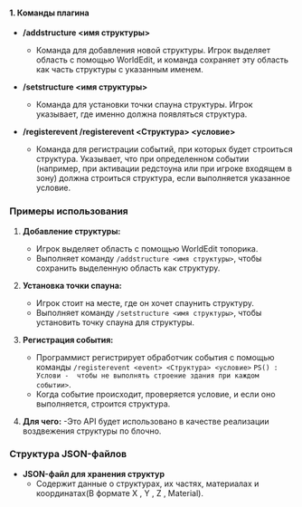 

#### 1. **Команды плагина**

- **/addstructure <имя структуры>**
  - Команда для добавления новой структуры. Игрок выделяет область с помощью WorldEdit, и команда сохраняет эту область как часть структуры с указанным именем.

- **/setstructure <имя структуры>**
  - Команда для установки точки спауна структуры. Игрок указывает, где именно должна появляться структура.

- **/registerevent /registerevent <event> <Структура> <условие>**
  - Команда для регистрации событий, при которых будет строиться структура. Указывает, что при определенном событии (например, при активации редстоуна или при игроке входящем в зону) должна строиться структура, если выполняется указанное условие.

### Примеры использования

1. **Добавление структуры:**
   - Игрок выделяет область с помощью WorldEdit топорика.
   - Выполняет команду `/addstructure <имя структуры>`, чтобы сохранить выделенную область как структуру.

2. **Установка точки спауна:**
   - Игрок стоит на месте, где он хочет спаунить структуру.
   - Выполняет команду `/setstructure <имя структуры>`, чтобы установить точку спауна для структуры.

3. **Регистрация события:**
   - Программист регистрирует обработчик события с помощью команды `/registerevent <event> <Структура> <условие>` `PS() : Услови -  чтобы не выполнять строение здания при каждом событии>`.
   - Когда событие происходит, проверяется условие, и если оно выполняется, строится структура.

4. **Для чего:**
   -Это API будет использовано в качестве реализации воздвежения структуры по блочно.

### Структура JSON-файлов

- **JSON-файл для хранения структур**
  - Содержит данные о структурах, их частях, материалах и координатах(В формате X , Y , Z , Material).
